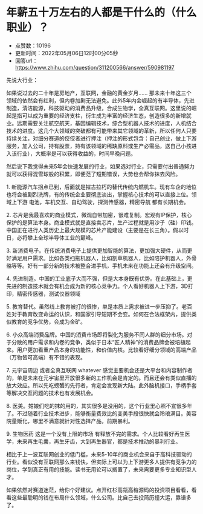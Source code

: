 # 年薪五十万左右的人都是干什么的（什么职业）？
- 点赞数：10196
- 更新时间：2022年05月06日12时00分05秒
- 回答url：https://www.zhihu.com/question/311200566/answer/590981197
<body>
 <p data-pid="tdfvs8PN">先说大行业：</p>
 <p data-pid="-dUPKFjR">如果说过去的二十年是房地产，互联网，金融的黄金岁月…… 那未来十年这三个领域的依然会有红利，但内卷加剧无法避免。此外5年内会崛起的有半导体，先进制造，清洁能源，科技驱动的消费品升级，合成生物学，全真互联网。这里说的崛起是指可以成为重要的经济支柱，衍生成为丰富的经济生态，创造很多的新增就业。远期需要关注航空航天，基因编辑技术，综合型机器人技术的进度，人机结合技术的进度。这几个大领域的突破都有可能带来其它领域的革新，所以任何人只要持续关注，对细分赛道的佼佼者进行押注（押注的形式包含：自己创业，做上下游服务，加入公司，持有股票，持有该领域的稀缺原料或生产必需品，送自己小孩进入该行业），大概率是可以获得收益的，时间早晚问题。</p>
 <p data-pid="8eRKpzzD">然后说下我觉得未来5年会快速发展的行业，如果选对行业，只需要付出普通努力就可以获得混雪球般的积累，即便范了短期错误，大势也会帮你抹去风险。</p>
 <p data-pid="SXEMR5Xm">1. 新能源汽车拐点已到，后面就是摧古拉朽的替代传统内燃机车。现有车企的地位也将会被剧烈洗牌，有的传统企业要彻底淡出，掌握核心技术的可以直接上位。领域上下游 电池，车机交互、自动驾驶，探测传感器，精密导航 都有长期机会。</p>
 <p data-pid="C6Nhy6Bd">2. 芯片是我最喜欢的商业模式，微观自带加密，很难复制。宏观有IP保护，核心保护的是算法本身。商业模式就是直接卖芯片，生产过程就是用沙子（硅）印钱。中国正在进行人类历史上最大规模的芯片产能建设（主要是在长三角）。假以时日，必将攀上全球半导体工业的巅峰。</p>
 <p data-pid="4-Xm9ejb">3. 新消费电子。在传统消费电子上提供更加智能的算法，更加强大硬件，从而更好满足用户需求。比如各类扫拖机器人，比如割草机器人，比如陪护机器人，外骨骼等等。好有一部分新的技术被整合进手机，手机未来在功能上还会有升级空间。</p>
 <p data-pid="YaUod8SV">4. 先进制造。中国的工业底子大而不强，但是大本身既有优势。在此基础上，更先进的制造技术就会有机会成为新的核心竞争力。个人看好机器人上下游，3D打印，精密传感器，测试仪器领域</p>
 <p data-pid="pGk0Y94Z">5. 教育替代。虽然线上教育被打的很惨，单是本质上需求被进一步压抑了。老百姓对于教育改变命运的认识，和国家引导短期不会变。如何在合法框架内，提供类似教育的竞争优势，会成为金矿。</p>
 <p data-pid="pZB7zgof">6. 小众高端消费品牌。中国的消费市场即将裂化为服务不同人群的细分市场。对于分散的用户需求和内卷的竞争，类似于日本“匠人精神”的消费品牌会被培植起来。用户更加看重产品本身的功能性，和价值内核。比较看好细分领域的高端产品（万物皆可高端）有不错的表现。</p>
 <p data-pid="MYGaBO8S">7. 元宇宙周边 或者全真互联网 whatever 感觉主要机会还是大平台和内容制作者的，单是未来在元宇宙里开放很多新的工作机会是肯定的。而且还会有类似直播的放大效应。所以先吃螃蟹的先行者，肯定会发现新大陆。此外脑机接口，手柄手套等解决交互问题的技术也有发展机会。</p>
 <p data-pid="N-b0Uopx">8. 医美。姑娘们吃的抹的用的，其实很多是没用的，这个行业里心照不宣很多年了。不过随着行业技术进步，能够衡量费效比的变美手段很快就会玲琅满目。美容院量贩化，哪里不满意就针对性选择产品，前期暴利。</p>
 <p data-pid="E0z6hQVN">9. 生物医药 这是一个没有上限的市场 有释放不完的需求。个人比较看好再生医学，未来再生毛囊，再生牙齿，大到再生器官，都是技术推动的暴利行业。</p>
 <p data-pid="0K24Z4wx">相比于上一波互联网创业的低门槛，未来5-10年的商业机会来自于高科技驱动的行业。看似没有互联网那么来钱快，但实际上可以为上下游更多人提供有竞争力的岗位，学到真正有用的技能。读书无用论可以搁置了，未来需要更多专业知识型人才。</p>
 <p data-pid="dNE8ejy-">如果依然对赛道迷茫，给你个好建议。点开红杉高瓴高榕源码的投资项目看看，看看这些最聪明的钱在布局什么领域，什么公司。比自己去投简历撞大运，靠谱多了。</p>
</body>